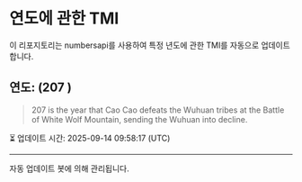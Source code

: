 
# 연도에 관한 TMI

이 리포지토리는 numbersapi를 사용하여 특정 년도에 관한 TMI를 자동으로 업데이트합니다.

## 연도: (207 )
> 207 is the year that Cao Cao defeats the Wuhuan tribes at the Battle of White Wolf Mountain, sending the Wuhuan into decline.

⏳ 업데이트 시간: 2025-09-14 09:58:17 (UTC)

---
자동 업데이트 봇에 의해 관리됩니다.
